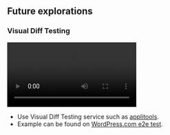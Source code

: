 ## Future explorations

### Visual Diff Testing

<video controls class="stretch" src="./slides/assets/applitools.mp4"></video>

* Use Visual Diff Testing service such as [applitools](https://applitools.com/).
* Example can be found on [WordPress.com e2e test](https://github.com/Automattic/wp-e2e-tests/tree/master/specs-visdiff).



